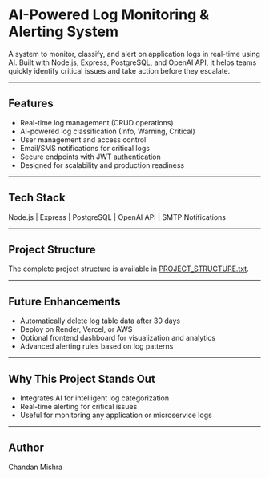 # AI-Powered Log Monitoring & Alerting System

A system to monitor, classify, and alert on application logs in real-time using AI. Built with Node.js, Express, PostgreSQL, and OpenAI API, it helps teams quickly identify critical issues and take action before they escalate.

---

## Features

- Real-time log management (CRUD operations)  
- AI-powered log classification (Info, Warning, Critical)  
- User management and access control  
- Email/SMS notifications for critical logs  
- Secure endpoints with JWT authentication  
- Designed for scalability and production readiness  

---

## Tech Stack

Node.js | Express | PostgreSQL | OpenAI API | SMTP Notifications

---

## Project Structure 
The complete project structure is available in [PROJECT_STRUCTURE.txt](./projStructure.txt).

---

## Future Enhancements

- Automatically delete log table data after 30 days  
- Deploy on Render, Vercel, or AWS  
- Optional frontend dashboard for visualization and analytics  
- Advanced alerting rules based on log patterns  

---

## Why This Project Stands Out

- Integrates AI for intelligent log categorization  
- Real-time alerting for critical issues   
- Useful for monitoring any application or microservice logs  

---

## Author

Chandan Mishra

